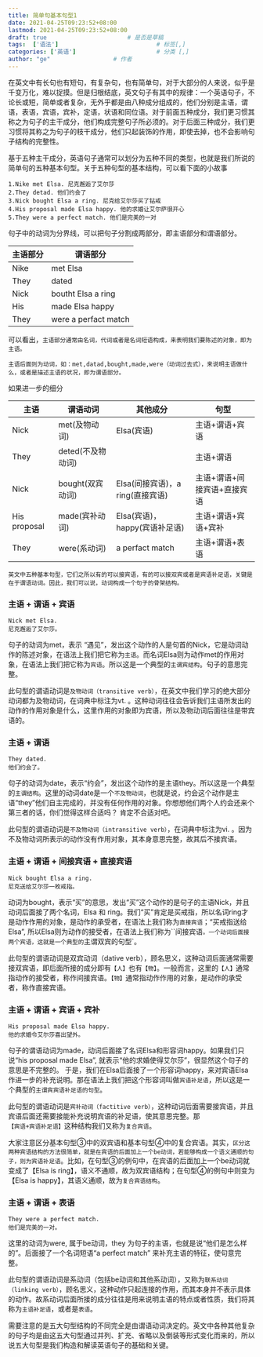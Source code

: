 ```yaml
---
title: 简单句基本句型1
date: 2021-04-25T09:23:52+08:00
lastmod: 2021-04-25T09:23:52+08:00
draft: true                       # 是否是草稿
tags:  ['语法']                            # 标签[,]
categories: ['英语']                       # 分类 [,]
author: "ge"                  # 作者
---
```

在英文中有长句也有短句，有复杂句，也有简单句，对于大部分的人来说，似乎是千变万化，难以捉摸。但是归根结底，英文句子有其中的规律：一个英语句子，不论长或短，简单或者复杂，无外乎都是由八种成分组成的，他们分别是主语，谓语，表语，宾语，宾补，定语，状语和同位语。对于前面五种成分，我们更习惯其称之为句子的主干成分，他们构成完整句子所必须的。对于后面三种成分，我们更习惯将其称之为句子的枝干成分，他们只起装饰的作用，即使去掉，也不会影响句子结构的完整性。

基于五种主干成分，英语句子通常可以划分为五种不同的类型，也就是我们所说的简单句的五种基本句型。关于五种句型的基本结构，可以看下面的小故事

```
1.Nike met Elsa. 尼克邂逅了艾尔莎
2.They detad. 他们约会了
3.Nick bought Elsa a ring. 尼克给艾尔莎买了钻戒
4.His proposal made Elsa happy. 他的求婚让艾尔萨很开心
5.They were a perfect match. 他们是完美的一对
```

句子中的动词为分界线，可以把句子分割成两部分，即主语部分和谓语部分。

| 主语部分 | 谓语部分             |
| -------- | -------------------- |
| Nike     | met Elsa             |
| They     | dated                |
| Nick     | boutht Elsa a ring   |
| His      | made Elsa happy      |
| They     | were a perfact match |

可以看出，`主语部分通常由名词，代词或者是名词短语构成，来表明我们要陈述的对象，即为主语。`

`主语后面则为动词，如：met,datad,bought,made,were（动词过去式），来说明主语做什么，或者是描述主语的状况，即为谓语部分。`

如果进一步的细分

| 主语         | 谓语动词          | 其他成分                         | 句型                        |
| ------------ | ----------------- | -------------------------------- | --------------------------- |
| Nick         | met(及物动词)     | Elsa(宾语)                       | 主语+谓语+宾语              |
| They         | deted(不及物动词) |                                  | 主语+谓语                   |
| Nick         | bought(双宾动词)  | Elsa(间接宾语)，a ring(直接宾语) | 主语+谓语+间接宾语+直接宾语 |
| His proposal | made(宾补动词)    | Elsa(宾语)，happy(宾语补足语)    | 主语+谓语+宾语+宾补         |
| They         | were(系动词)      | a perfact match                  | 主语+谓语+表语              |

`英文中五种基本句型，它们之所以有的可以接宾语，有的可以接双宾或者是宾语补足语，关键是在于谓语动词。因此，我们可以说，动词构成一个句子的骨架结构。`

### 主语 + 谓语 + 宾语

```
Nick met Elsa.
尼克邂逅了艾尔莎。
```

句子的动词为met，表示 “遇见”，发出这个动作的人是句首的Nick，它是动词动作的陈述对象，在语法上我们把它称为`主语`。而名词Elsa则为动作met的作用对象，在语法上我们把它称为`宾语`。所以这是一个典型的`主谓宾结构`。句子的意思完整。

此句型的谓语动词是`及物动词（transitive verb）`，在英文中我们学习的绝大部分动词都为及物动词，在词典中标注为vt. 。这种动词往往会告诉我们主语所发出的动作的作用对象是什么，这里作用的对象即为宾语，所以及物动词后面往往是带宾语的。

### 主语  + 谓语

```
They dated.
他们约会了。
```

句子的动词为date，表示“约会”，发出这个动作的是主语they。所以这是一个典型的`主谓结构`。这里的动词date是一个`不及物动词`，也就是说，约会这个动作是主语“they”他们自主完成的，并没有任何作用的对象。你想想他们两个人约会还来个第三者的话，你们觉得这样合适吗？ 肯定不合适对吧。

此句型的谓语动词是`不及物动词（intransitive verb）`，在词典中标注为vi. 。因为不及物动词所表示的动作没有作用对象，其本身意思完整，故其后不接宾语。

### 主语 + 谓语 + 间接宾语 + 直接宾语

```
Nick bought Elsa a ring. 
尼克送给艾尔莎一枚戒指。
```

动词为bought，表示“买”的意思，发出“买”这个动作的是句子的主语Nick，并且动词后面接了两个名词，Elsa 和 ring。我们“买”肯定是买戒指，所以名词ring才是动作作用的对象，是动作的承受者，在语法上我们称为`直接宾语`；“买戒指送给Elsa”, 所以Elsa则为动作的接受者，在语法上我们称为``间接宾语`。一个动词后面接两个宾语，这就是一个典型的`主谓双宾的句型`。

此句型的谓语动词是双宾动词（dative verb），顾名思义，这种动词后面通常需要接双宾语，即后面所接的成分即有`【人】`也有`【物】`。一般而言，这里的`【人】`通常指动作的接受者，称作间接宾语。`【物】`通常指动作作用的对象，是动作的承受者，称作直接宾语。

### 主语 + 谓语 + 宾语 + 宾补

```
His proposal made Elsa happy. 
他的求婚令艾尔莎喜出望外。
```

句子的谓语动词为made，动词后面接了名词Elsa和形容词happy。如果我们只说“his proposal made Elsa”, 就表示“他的求婚使得艾尔莎”，很显然这个句子的意思是不完整的。 于是，我们在Elsa后面接了一个形容词happy，来对宾语Elsa作进一步的补充说明。那在语法上我们把这个形容词叫做`宾语补足语`，所以这是一个典型的`主谓宾宾语补足语的句型`。

此句型的谓语动词是`宾补动词（factitive verb）`，这种动词后面需要接宾语，并且宾语后面还需要接能补充说明宾语的补足语，使其意思完整。那`【宾语+宾语补足语】`这种结构我们又称为`复合宾语`。

大家注意区分基本句型③中的双宾语和基本句型④中的复合宾语。其实，`区分这两种宾语结构的方法很简单，就是在宾语的后面加上一个be动词，若能够构成一个语义通顺的句子，则为宾语补足语`。比如，在句型③的例句中，在宾语的后面加上一个be动词就变成了【Elsa is ring】，语义不通顺，故为双宾语结构；在句型④的例句中则变为【Elsa is happy】，其语义通顺，故为`复合宾语结构`。

### 主语 + 谓语 + 表语

```
They were a perfect match. 
他们是完美的一对。
```

这里的动词为were, 属于be动词，they 为句子的主语，也就是说“他们是怎么样的”。后面接了一个名词短语“a perfect match” 来补充主语的特征，使句意完整。

此句型的谓语动词是系动词（包括be动词和其他系动词），又称为`联系动词（linking verb）`，顾名思义，这种动作只起连接的作用，而其本身并不表示具体的动作。故系动词后面所接的成分往往是用来说明主语的特点或者性质，我们将其称为`主语补足语`，或者是`表语`。



需要注意的是五大句型结构的不同完全是由谓语动词决定的。英文中各种其他复杂的句子均是由这五大句型通过并列、扩充、省略以及倒装等形式变化而来的，所以说五大句型是我们构造和解读英语句子的基础和关键。